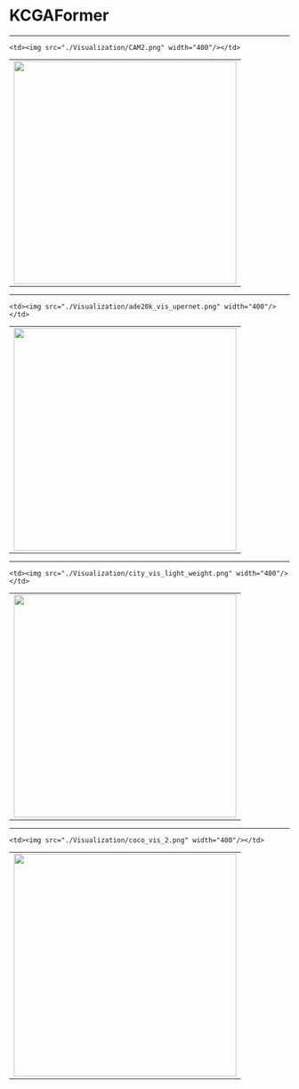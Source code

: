 # KCGAFormer
***

<table style="margin: 0 auto; border-spacing: 20px; text-align: center;">
  <tr>
    <td><img src="./Visualization/CAM1.png" width="400"/></td>
    
    <td><img src="./Visualization/CAM2.png" width="400"/></td>
  </tr>
</table>

***

<table style="margin: 0 auto; border-spacing: 20px; text-align: center;">
  <tr>
    <td><img src="./Visualization/ade20k_vis.png" width="400"/></td>
    
    <td><img src="./Visualization/ade20k_vis_upernet.png" width="400"/></td>
  </tr>
</table>

***

<table style="margin: 0 auto; border-spacing: 20px; text-align: center;">
  <tr>
    <td><img src="./Visualization/city_vis.png" width="400"/></td>
    
    <td><img src="./Visualization/city_vis_light_weight.png" width="400"/></td>
  </tr>
</table>

***

<table style="margin: 0 auto; border-spacing: 20px; text-align: center;">
  <tr>
    <td><img src="./Visualization/coco_vis_1.png" width="400"/></td>
    
    <td><img src="./Visualization/coco_vis_2.png" width="400"/></td>
  </tr>
</table>
